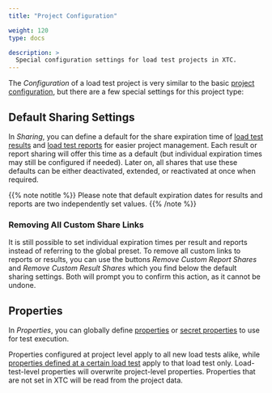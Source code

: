```yaml
---
title: "Project Configuration"

weight: 120
type: docs

description: >
  Special configuration settings for load test projects in XTC.
---
```


The _Configuration_ of a load test project is very similar to the basic [project configuration](../../060-project-configuration), but there are a few special settings for this project type:

## Default Sharing Settings

In _Sharing_, you can define a default for the share expiration time of [load test results](../175-results/#sharing-results) and [load test reports](../180-reports/#sharing-a-report) for easier project management. Each result or report sharing will offer this time as a default (but individual expiration times may still be configured if needed). Later on, all shares that use these defaults can be either deactivated, extended, or reactivated at once when required. 

{{% note notitle %}}
Please note that default expiration dates for results and reports are two independently set values.
{{% /note %}}

### Removing All Custom Share Links

It is still possible to set individual expiration times per result and reports instead of referring to the global preset. To remove all custom links to reports or results, you can use the buttons _Remove Custom Report Shares_ and _Remove Custom Result Shares_ which you find below the default sharing settings. Both will prompt you to confirm this action, as it cannot be undone. 

## Properties

In _Properties_, you can globally define [properties](../../../load-testing/manual/480-test-suite-configuration/) or [secret properties](../../../load-testing/manual/480-test-suite-configuration/#secret-properties) to use for test execution. 

Properties configured at project level apply to all new load tests alike, while [properties defined at a certain load test](../155-lt-settings) apply to that load test only. Load-test-level properties will overwrite project-level properties. Properties that are not set in XTC will be read from the project data. 

